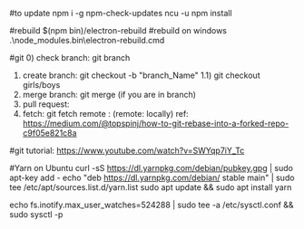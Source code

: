 #to update
npm i -g npm-check-updates
ncu -u
npm install

#rebuild
$(npm bin)/electron-rebuild
#rebuild on windows
.\node_modules\.bin\electron-rebuild.cmd


#git
0) check branch: git branch
1) create branch: git checkout -b "branch_Name"
1.1) git checkout girls/boys
2) merge branch: git merge <source> (if you are in branch)
3) pull request: 
4) fetch: git fetch remote <branchname> : <branchName> (remote: locally)
ref: https://medium.com/@topspinj/how-to-git-rebase-into-a-forked-repo-c9f05e821c8a

#git tutorial:
https://www.youtube.com/watch?v=SWYqp7iY_Tc

#Yarn on Ubuntu
curl -sS https://dl.yarnpkg.com/debian/pubkey.gpg | sudo apt-key add -
echo "deb https://dl.yarnpkg.com/debian/ stable main" | sudo tee /etc/apt/sources.list.d/yarn.list
sudo apt update && sudo apt install yarn


echo fs.inotify.max_user_watches=524288 | sudo tee -a /etc/sysctl.conf && sudo sysctl -p
